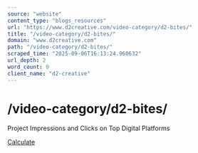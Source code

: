 ```yaml
---
source: "website"
content_type: "blogs_resources"
url: "https://www.d2creative.com/video-category/d2-bites/"
title: "/video-category/d2-bites/"
domain: "www.d2creative.com"
path: "/video-category/d2-bites/"
scraped_time: "2025-09-06T16:13:24.960632"
url_depth: 2
word_count: 9
client_name: "d2-creative"
---
```


# /video-category/d2-bites/

Project Impressions and Clicks on Top Digital Platforms

[Calculate](/digital-ad-performance-calculator/)